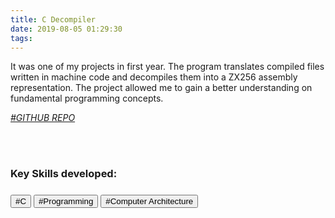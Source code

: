 ```yaml
---
title: C Decompiler
date: 2019-08-05 01:29:30
tags:
---
```

It was one of my projects in first year. The program translates compiled files written in machine code and decompiles them into a ZX256 assembly representation. The project allowed me to gain a better understanding on fundamental programming concepts.

<em><a href="https://github.com/elimkwan/C_Decompiler-Interpreter" target="_blank" rel="noopener">#GITHUB REPO
</a></em>

<br>
<br>
<h3>Key Skills developed:<h3>
<button>#C</button>  <button>#Programming</button>  <button>#Computer Architecture</button>